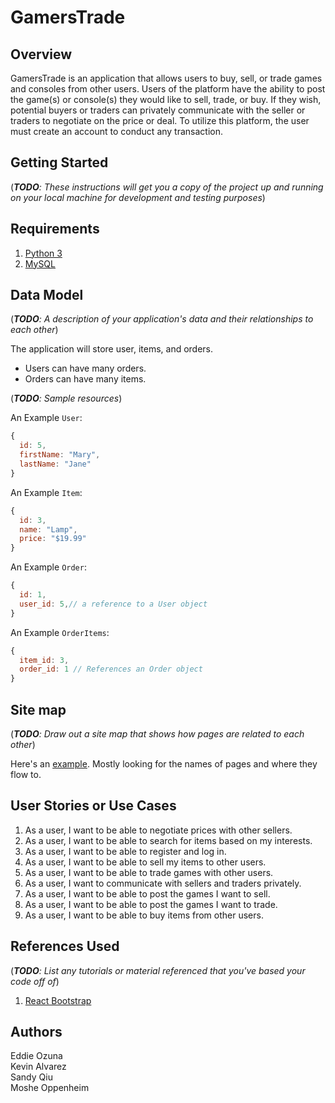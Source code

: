 # GamersTrade


## Overview

GamersTrade is an application that allows users to buy, sell, or trade games and consoles from other users. Users of the platform have the ability to post the game(s) or console(s) they would like to sell, trade, or buy. If they wish, potential buyers or traders can privately communicate with the seller or traders to negotiate on the price or deal. To utilize this platform, the user must create an account to conduct any transaction.



## Getting Started
(___TODO__: These instructions will get you a copy of the project up and running on your local machine for development and testing purposes_)


## Requirements

1. [Python 3](https://www.python.org/downloads/)
2. [MySQL](https://www.mysql.com/downloads/)

## Data Model

(___TODO__: A description of your application's data and their relationships to each other_)

The application will store user, items, and orders.

- Users can have many orders.
- Orders can have many items.

(___TODO__: Sample resources_)

An Example `User`:

```javascript
{
  id: 5,
  firstName: "Mary",
  lastName: "Jane"
}
```

An Example `Item`:

```javascript
{
  id: 3,
  name: "Lamp",
  price: "$19.99"
}
```

An Example `Order`:

```javascript
{
  id: 1,
  user_id: 5,// a reference to a User object
}
```

An Example `OrderItems`:

```javascript
{
  item_id: 3,
  order_id: 1 // References an Order object
}
```

## Site map

(___TODO__: Draw out a site map that shows how pages are related to each other_)

Here's an [example](https://www.kauligmedia.com/media/1589/sitemap-01.jpg). Mostly looking for the names of pages and where they flow to.

## User Stories or Use Cases

1. As a user, I want to be able to negotiate prices with other sellers. 
2. As a user, I want to be able to search for items based on my interests.
3. As a user, I want to be able to register and log in.
4. As a user, I want to be able to sell my items to other users.
5. As a user, I want to be able to trade games with other users.
6. As a user, I want to communicate with sellers and traders privately.
7. As a user, I want to be able to post the games I want to sell.
8. As a user, I want to be able to post the games I want to trade.
9. As a user, I want to be able to buy items from other users. 

## References Used

(___TODO__: List any tutorials or material referenced that you've based your code off of_)

1. [React Bootstrap](https://react-bootstrap.netlify.app/getting-started/introduction/)

## Authors

Eddie Ozuna\
Kevin Alvarez\
Sandy Qiu\
Moshe Oppenheim
